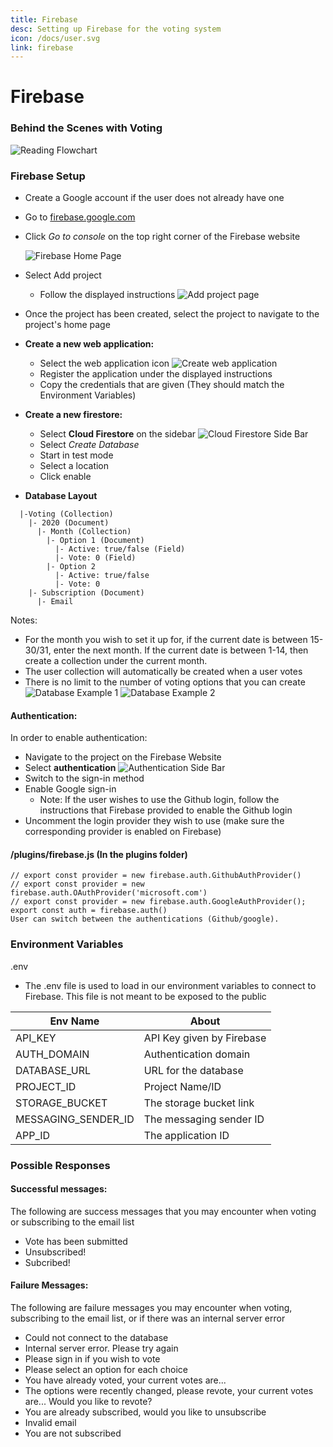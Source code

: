 ```yaml
---
title: Firebase
desc: Setting up Firebase for the voting system
icon: /docs/user.svg
link: firebase
---
```


# Firebase

### Behind the Scenes with Voting

![Reading Flowchart](/Flowcharts/Voting2.png)

### Firebase Setup

- Create a Google account if the user does not already have one
- Go to [firebase.google.com](https://firebase.google.com/)
- Click _Go to console_ on the top right corner of the Firebase website

  ![Firebase Home Page](https://i.imgur.com/gMOUg4m.png)

- Select Add project
  - Follow the displayed instructions
    ![Add project page](https://i.imgur.com/EdKEsRc.png)
- Once the project has been created, select the project to navigate to the
  project's home page
- **Create a new web application:**
  - Select the web application icon
    ![Create web application](https://i.imgur.com/yXfcNHI.png)
  - Register the application under the displayed instructions
  - Copy the credentials that are given (They should match the Environment
    Variables)
- **Create a new firestore:**
  - Select **Cloud Firestore** on the sidebar
    ![Cloud Firestore Side Bar](https://i.imgur.com/Djsjrq3.png)
  - Select _Create Database_
  - Start in test mode
  - Select a location
  - Click enable
- **Database Layout**

```
  |-Voting (Collection)
    |- 2020 (Document)
      |- Month (Collection)
        |- Option 1 (Document)
          |- Active: true/false (Field)
          |- Vote: 0 (Field)
        |- Option 2
          |- Active: true/false
          |- Vote: 0
    |- Subscription (Document)
      |- Email
```

Notes:

- For the month you wish to set it up for, if the current date is between
  15-30/31, enter the next month. If the current date is between 1-14, then
  create a collection under the current month.
- The user collection will automatically be created when a user votes
- There is no limit to the number of voting options that you can create
  ![Database Example 1](https://i.imgur.com/KqLf9iV.png)
  ![Database Example 2](https://i.imgur.com/N6iFYQY.png)

#### Authentication:

In order to enable authentication:

- Navigate to the project on the Firebase Website
- Select **authentication**
  ![Authentication Side Bar](https://i.imgur.com/Xeo54Cl.png)
- Switch to the sign-in method
- Enable Google sign-in
  - Note: If the user wishes to use the Github login, follow the instructions
    that Firebase provided to enable the Github login
- Uncomment the login provider they wish to use (make sure the corresponding
  provider is enabled on Firebase)

#### /plugins/firebase.js (In the plugins folder)

```
// export const provider = new firebase.auth.GithubAuthProvider()
// export const provider = new firebase.auth.OAuthProvider('microsoft.com')
// export const provider = new firebase.auth.GoogleAuthProvider();
export const auth = firebase.auth()
User can switch between the authentications (Github/google).
```

### Environment Variables

.env

- The .env file is used to load in our environment variables to connect to
  Firebase. This file is not meant to be exposed to the public

| Env Name            | About                     |
| ------------------- | ------------------------- |
| API_KEY             | API Key given by Firebase |
| AUTH_DOMAIN         | Authentication domain     |
| DATABASE_URL        | URL for the database      |
| PROJECT_ID          | Project Name/ID           |
| STORAGE_BUCKET      | The storage bucket link   |
| MESSAGING_SENDER_ID | The messaging sender ID   |
| APP_ID              | The application ID        |

### Possible Responses

#### Successful messages:

The following are success messages that you may encounter when voting or
subscribing to the email list

- Vote has been submitted
- Unsubscribed!
- Subcribed!

#### Failure Messages:

The following are failure messages you may encounter when voting, subscribing to
the email list, or if there was an internal server error

- Could not connect to the database
- Internal server error. Please try again
- Please sign in if you wish to vote
- Please select an option for each choice
- You have already voted, your current votes are...
- The options were recently changed, please revote, your current votes are...
  Would you like to revote?
- You are already subscribed, would you like to unsubscribe
- Invalid email
- You are not subscribed
